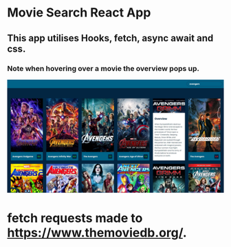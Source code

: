 # Movie Search React App

## This app utilises Hooks, fetch, async await and css.

### Note when hovering over a movie the overview pops up.

![View](src/images/View.jpg)

# fetch requests made to https://www.themoviedb.org/.
